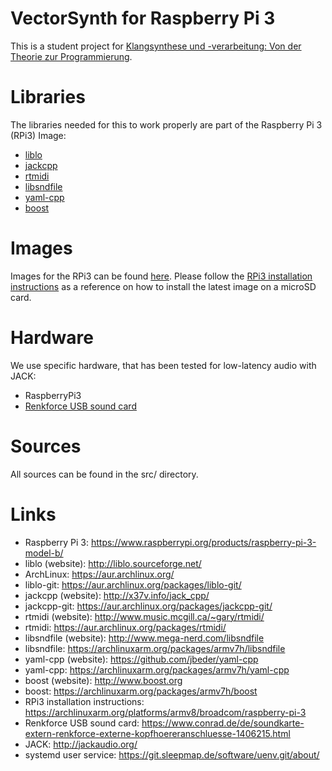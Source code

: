 # VectorSynth for Raspberry Pi 3
This is a student project for [Klangsynthese und -verarbeitung: Von der Theorie zur Programmierung](/http://www.ak.tu-berlin.de/menue/lehre/wintersemester_201617/klangsynthese_und_verarbeitung_von_der_theorie_zur_programmierung/).

# Libraries
The libraries needed for this to work properly are part of the Raspberry Pi 3 (RPi3) Image:

* [liblo](http://liblo.sourceforge.net/)
* [jackcpp](http://x37v.info/jack_cpp/)
* [rtmidi](http://www.music.mcgill.ca/~gary/rtmidi/)
* [libsndfile](http://www.mega-nerd.com/libsndfile)
* [yaml-cpp](https://github.com/jbeder/yaml-cpp) 
* [boost](https://archlinuxarm.org/packages/armv7h/boost) 

# Images
Images for the RPi3 can be found [here](https://www2.ak.tu-berlin.de/~drunge/klangsynthese).
Please follow the [RPi3 installation instructions](https://archlinuxarm.org/platforms/armv8/broadcom/raspberry-pi-3) as a reference on how to install the latest image on a microSD card.

# Hardware
We use specific hardware, that has been tested for low-latency audio with JACK:

* RaspberryPi3
* [Renkforce USB sound card](https://www.conrad.de/de/soundkarte-extern-renkforce-externe-kopfhoereranschluesse-1406215.html)

# Sources
All sources can be found in the src/ directory.


# Links
* Raspberry Pi 3: https://www.raspberrypi.org/products/raspberry-pi-3-model-b/
* liblo (website): http://liblo.sourceforge.net/
* ArchLinux: https://aur.archlinux.org/
* liblo-git: https://aur.archlinux.org/packages/liblo-git/
* jackcpp (website): http://x37v.info/jack_cpp/
* jackcpp-git: https://aur.archlinux.org/packages/jackcpp-git/
* rtmidi (website): http://www.music.mcgill.ca/~gary/rtmidi/
* rtmidi: https://aur.archlinux.org/packages/rtmidi/
* libsndfile (website): http://www.mega-nerd.com/libsndfile
* libsndfile: https://archlinuxarm.org/packages/armv7h/libsndfile
* yaml-cpp (website): https://github.com/jbeder/yaml-cpp
* yaml-cpp: https://archlinuxarm.org/packages/armv7h/yaml-cpp
* boost (website): http://www.boost.org
* boost: https://archlinuxarm.org/packages/armv7h/boost
* RPi3 installation instructions: https://archlinuxarm.org/platforms/armv8/broadcom/raspberry-pi-3
* Renkforce USB sound card: https://www.conrad.de/de/soundkarte-extern-renkforce-externe-kopfhoereranschluesse-1406215.html
* JACK: http://jackaudio.org/
* systemd user service: https://git.sleepmap.de/software/uenv.git/about/